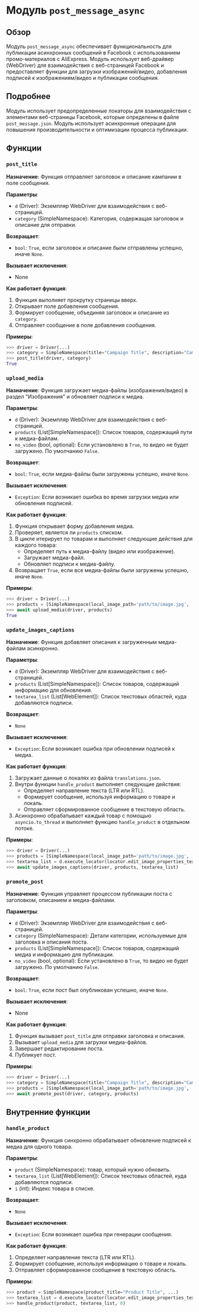 # Модуль `post_message_async`

## Обзор

Модуль `post_message_async` обеспечивает функциональность для публикации асинхронных сообщений в Facebook с использованием промо-материалов с AliExpress. Модуль использует веб-драйвер (WebDriver) для взаимодействия с веб-страницей Facebook и предоставляет функции для загрузки изображений/видео, добавления подписей к изображениям/видео и публикации сообщения.

## Подробнее

Модуль использует предопределенные локаторы для взаимодействия с элементами веб-страницы Facebook, которые определены в файле `post_message.json`. Модуль использует асинхронные операции для повышения производительности и оптимизации процесса публикации.

## Функции

### `post_title`

**Назначение**: Функция отправляет заголовок и описание кампании в поле сообщения.

**Параметры**:

- `d` (Driver): Экземпляр WebDriver для взаимодействия с веб-страницей.
- `category` (SimpleNamespace): Категория, содержащая заголовок и описание для отправки.

**Возвращает**:

- `bool`: `True`, если заголовок и описание были отправлены успешно, иначе `None`.

**Вызывает исключения**:

- None

**Как работает функция**:

1. Функция выполняет прокрутку страницы вверх.
2. Открывает поле добавления сообщения.
3. Формирует сообщение, объединяя заголовок и описание из `category`.
4. Отправляет сообщение в поле добавления сообщения.

**Примеры**:

```python
>>> driver = Driver(...)
>>> category = SimpleNamespace(title="Campaign Title", description="Campaign Description")
>>> post_title(driver, category)
True
```

### `upload_media`

**Назначение**: Функция загружает медиа-файлы (изображения/видео) в раздел "Изображения" и обновляет подписи к медиа.

**Параметры**:

- `d` (Driver): Экземпляр WebDriver для взаимодействия с веб-страницей.
- `products` (List[SimpleNamespace]): Список товаров, содержащий пути к медиа-файлам.
- `no_video` (bool, optional): Если установлено в `True`, то видео не будет загружено. По умолчанию `False`.

**Возвращает**:

- `bool`: `True`, если медиа-файлы были загружены успешно, иначе `None`.

**Вызывает исключения**:

- `Exception`: Если возникает ошибка во время загрузки медиа или обновления подписей.

**Как работает функция**:

1. Функция открывает форму добавления медиа.
2. Проверяет, является ли `products` списком.
3. В цикле итерирует по товарам и выполняет следующие действия для каждого товара:
    - Определяет путь к медиа-файлу (видео или изображение).
    - Загружает медиа-файл.
    - Обновляет подписи к медиа-файлу.
4. Возвращает `True`, если все медиа-файлы были загружены успешно, иначе `None`.

**Примеры**:

```python
>>> driver = Driver(...)
>>> products = [SimpleNamespace(local_image_path='path/to/image.jpg', ...)]
>>> await upload_media(driver, products)
True
```

### `update_images_captions`

**Назначение**: Функция добавляет описания к загруженным медиа-файлам асинхронно.

**Параметры**:

- `d` (Driver): Экземпляр WebDriver для взаимодействия с веб-страницей.
- `products` (List[SimpleNamespace]): Список товаров, содержащий информацию для обновления.
- `textarea_list` (List[WebElement]): Список текстовых областей, куда добавляются подписи.

**Возвращает**:

- `None`

**Вызывает исключения**:

- `Exception`: Если возникает ошибка при обновлении подписей к медиа.

**Как работает функция**:

1. Загружает данные о локалях из файла `translations.json`.
2. Внутри функции `handle_product` выполняет следующие действия:
    - Определяет направление текста (LTR или RTL).
    - Формирует сообщение, используя информацию о товаре и локаль.
    - Отправляет сформированное сообщение в текстовую область.
3. Асинхронно обрабатывает каждый товар с помощью `asyncio.to_thread` и выполняет функцию `handle_product` в отдельном потоке.

**Примеры**:

```python
>>> driver = Driver(...)
>>> products = [SimpleNamespace(local_image_path='path/to/image.jpg', ...)]
>>> textarea_list = d.execute_locator(locator.edit_image_properties_textarea)
>>> await update_images_captions(driver, products, textarea_list)
```

### `promote_post`

**Назначение**: Функция управляет процессом публикации поста с заголовком, описанием и медиа-файлами.

**Параметры**:

- `d` (Driver): Экземпляр WebDriver для взаимодействия с веб-страницей.
- `category` (SimpleNamespace): Детали категории, используемые для заголовка и описания поста.
- `products` (List[SimpleNamespace]): Список товаров, содержащий медиа и информацию для публикации.
- `no_video` (bool, optional): Если установлено в `True`, то видео не будет загружено. По умолчанию `False`.

**Возвращает**:

- `bool`: `True`, если пост был опубликован успешно, иначе `None`.

**Вызывает исключения**:

- None

**Как работает функция**:

1. Функция вызывает `post_title` для отправки заголовка и описания.
2. Вызывает `upload_media` для загрузки медиа-файлов.
3. Завершает редактирование поста.
4. Публикует пост.

**Примеры**:

```python
>>> driver = Driver(...)
>>> category = SimpleNamespace(title="Campaign Title", description="Campaign Description")
>>> products = [SimpleNamespace(local_image_path='path/to/image.jpg', ...)]
>>> await promote_post(driver, category, products)
```

## Внутренние функции

### `handle_product`

**Назначение**: Функция синхронно обрабатывает обновление подписей к медиа для одного товара.

**Параметры**:

- `product` (SimpleNamespace): товар, который нужно обновить.
- `textarea_list` (List[WebElement]): Список текстовых областей, куда добавляются подписи.
- `i` (int): Индекс товара в списке.

**Возвращает**:

- `None`

**Вызывает исключения**:

- `Exception`: Если возникает ошибка при генерации сообщения.

**Как работает функция**:

1. Определяет направление текста (LTR или RTL).
2. Формирует сообщение, используя информацию о товаре и локаль.
3. Отправляет сформированное сообщение в текстовую область.

**Примеры**:

```python
>>> product = SimpleNamespace(product_title="Product Title", ...)
>>> textarea_list = d.execute_locator(locator.edit_image_properties_textarea)
>>> handle_product(product, textarea_list, 0)
```